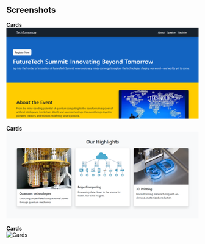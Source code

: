 <h2>Screenshots</h2>

<p><strong>Cards</strong><br>
<img src="https://github.com/rohitsahoo5791/MERN/blob/ad4bcae81727c6cceeda9866705b82f7e118e562/01-07-2025/Screenshot%202025-07-02%20062728.png?raw=true" alt="Cards" width="800">
</p>

<p><strong>Cards</strong><br>
<img src="https://github.com/rohitsahoo5791/MERN/blob/ad4bcae81727c6cceeda9866705b82f7e118e562/01-07-2025/Screenshot%202025-07-02%20062758.png?raw=true" alt="Cards" width="800">
</p>

<p><strong>Cards</strong><br>
<img src="https://github.com/rohitsahoo5791/MERN/blob/ad4bcae81727c6cceeda9866705b82f7e118e562/01-07-2025/Screenshot%202025-07-02%20062720.png?raw=true" alt="Cards" width="800">
</p>
